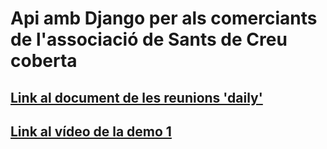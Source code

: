 # Api amb Django per als comerciants de l'associació de Sants de Creu coberta
## [Link al document de les reunions 'daily'](https://docs.google.com/document/d/1zI_hmcGqmSW9f7VDPBhu5CrNaKiX6EYcbxGyyrRqMms/edit?usp=drive_link)
## [Link al vídeo de la demo 1](https://drive.google.com/file/d/1a2-2fYGBAlG_Kf2jA3iJ-jDS3jjFYrkf/view?usp=sharing)
